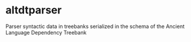 # altdtparser
Parser syntactic data in treebanks serialized in the schema of the Ancient Language Dependency Treebank
